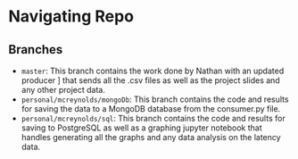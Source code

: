 # Navigating Repo
## Branches
- `master`: This branch contains the work done by Nathan with an updated producer ]
that sends all the .csv files as well as the project slides and any other project data.
- `personal/mcreynolds/mongoDb`: This branch contains the code and results for saving the
data to a MongoDB database from the consumer.py file.
- `personal/mcreynolds/sql`: This branch contains the code and results for saving to
PostgreSQL as well as a graphing jupyter notebook that handles generating all the graphs
and any data analysis on the latency data.
